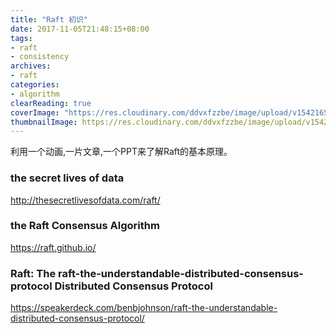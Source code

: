 ```yaml
---
title: "Raft 初识"
date: 2017-11-05T21:48:15+08:00
tags:
- raft
- consistency
archives:
- raft
categories:
- algorithm
clearReading: true
coverImage: "https://res.cloudinary.com/ddvxfzzbe/image/upload/v1542165787/57870302c7b49_johjjv.jpg"
thumbnailImage: https://res.cloudinary.com/ddvxfzzbe/image/upload/v1542165841/annie-solo_dk7p5t.png
---
```


利用一个动画,一片文章,一个PPT来了解Raft的基本原理。

<!--more-->
### the secret lives of data
http://thesecretlivesofdata.com/raft/

### the Raft Consensus Algorithm
https://raft.github.io/

###  Raft: The raft-the-understandable-distributed-consensus-protocol Distributed Consensus Protocol
https://speakerdeck.com/benbjohnson/raft-the-understandable-distributed-consensus-protocol/
